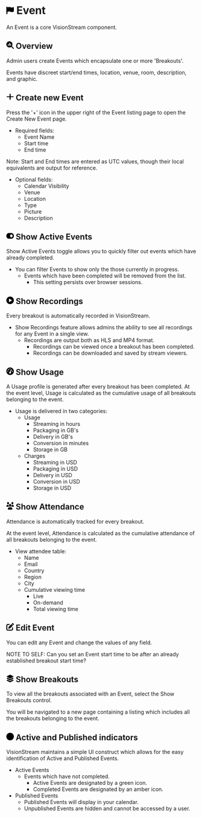 # <img src="https://raw.githubusercontent.com/vishaldhole173/pro-stream-documentation/main/fontawesome/svgs/solid/flag.svg" width="20" height="20"> Event
An Event is a core VisionStream component.

## <img src="https://raw.githubusercontent.com/vishaldhole173/pro-stream-documentation/main/fontawesome/svgs/solid/magnifying-glass-chart.svg" width="20" height="20"> Overview
Admin users create Events which encapsulate one or more 'Breakouts'.

Events have discreet start/end times, location, venue, room, description, and graphic.

##  <img src="https://raw.githubusercontent.com/vishaldhole173/pro-stream-documentation/main/fontawesome/svgs/solid/plus.svg" width="20" height="20"> Create new Event

Press the '+' icon in the upper right of the Event listing page to open the Create New Event page.

* Required fields:
  - Event Name
  - Start time
  - End time

Note: Start and End times are entered as UTC values, though their local equivalents are output for reference.

* Optional fields:
  - Calendar Visibility
  - Venue
  - Location
  - Type
  - Picture
  - Description

## <img src="https://raw.githubusercontent.com/vishaldhole173/pro-stream-documentation/main/fontawesome/svgs/solid/toggle-on.svg" width="20" height="20"> Show Active Events

Show Active Events toggle allows you to quickly filter out events which have already completed.

* You can filter Events to show only the those currently in progress.
  - Events which have been completed will be removed from the list.
    - This setting persists over browser sessions.

## <img src="https://raw.githubusercontent.com/vishaldhole173/pro-stream-documentation/main/fontawesome/svgs/solid/circle-play.svg" width="20" height="20"> Show Recordings

Every breakout is automatically recorded in VisionStream.
* Show Recordings feature allows admins the ability to see all recordings for any Event in a single view.
    - Recordings are output both as HLS and MP4 format.
      - Recordings can be viewed once a breakout has been completed.
      - Recordings can be downloaded and saved by stream viewers.

## <img src="https://raw.githubusercontent.com/vishaldhole173/pro-stream-documentation/main/fontawesome/svgs/solid/gauge-high.svg" width="20" height="20"> Show Usage

A Usage profile is generated after every breakout has been completed. At the event level, Usage is calculated as the cumulative usage of all breakouts belonging to the event.

* Usage is delivered in two categories:
  - Usage
    - Streaming in hours
    - Packaging in GB's
    - Delivery in GB's
    - Conversion in minutes
    - Storage in GB
  - Charges
    - Streaming in USD
    - Packaging in USD
    - Delivery in USD
    - Conversion in USD
    - Storage in USD

##  <img src="https://raw.githubusercontent.com/vishaldhole173/pro-stream-documentation/main/fontawesome/svgs/solid/users.svg" width="20" height="20"> Show Attendance

Attendance is automatically tracked for every breakout.

At the event level, Attendance is calculated as the cumulative attendance of all breakouts belonging to the event.

* View attendee table:
  - Name
  - Email
  - Country
  - Region
  - City
  - Cumulative viewing time
    - Live  
    - On-demand 
    - Total viewing time

## <img src="https://raw.githubusercontent.com/vishaldhole173/pro-stream-documentation/main/fontawesome/svgs/solid/pen-to-square.svg" width="20" height="20"> Edit Event

You can edit any Event and change the values of any field.

NOTE TO SELF: Can you set an Event start time to be after an already established breakout start time?

## <img src="https://raw.githubusercontent.com/vishaldhole173/pro-stream-documentation/main/fontawesome/svgs/solid/layer-group.svg" width="20" height="20"> Show Breakouts

To view all the breakouts associated with an Event, select the Show Breakouts control.

You will be navigated to a new page containing a listing which includes all the breakouts belonging to the event.

## <img src="https://raw.githubusercontent.com/vishaldhole173/pro-stream-documentation/main/fontawesome/svgs/solid/circle.svg" width="20" height="20"> Active and Published indicators

VisionStream maintains a simple UI construct which allows for the easy identification of Active and Published Events.

* Active Events
  - Events which have not completed.
    - Active Events are designated by a green icon.
    - Completed Events are designated by an amber icon.
* Published Events
  - Published Events will display in your calendar.
  - Unpublished Events are hidden and cannot be accessed by a user.
